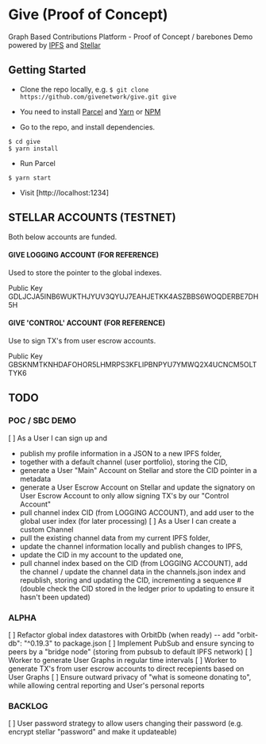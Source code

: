 # Give (Proof of Concept)

Graph Based Contributions Platform - Proof of Concept / barebones Demo powered by [IPFS](https://ipfs.io) and [Stellar](https://stellar.org)


## Getting Started

* Clone the repo locally, e.g.
`$ git clone https://github.com/givenetwork/give.git give`

* You need to install [Parcel](https://parceljs.org/getting_started.html) and [Yarn](https://yarnpkg.com/lang/en/) or [NPM](https://www.npmjs.com/)

* Go to the repo, and install dependencies.
```
$ cd give
$ yarn install
```

* Run Parcel
```
$ yarn start
```

* Visit [http://localhost:1234]



## STELLAR ACCOUNTS (TESTNET)

Both below accounts are funded.

#### GIVE LOGGING ACCOUNT (FOR REFERENCE)

Used to store the pointer to the global indexes.

Public Key	GDLJCJA5INB6WUKTHJYUV3QYUJ7EAHJETKK4ASZBBS6WOQDERBE7DH5H


#### GIVE 'CONTROL' ACCOUNT (FOR REFERENCE)

Use to sign TX's from user escrow accounts.

Public Key	GBSKNMTKNHDAFOHOR5LHMRPS3KFLIPBNPYU7YMWQ2X4UCNCM5OLTTYK6


## TODO

### POC / SBC DEMO

[ ] As a User I can sign up and
  - publish my profile information in a JSON to a new IPFS folder,
  - together with a default channel (user portfolio), storing the CID,
  - generate a User "Main" Account on Stellar and store the CID pointer in a metadata
  - generate a User Escrow Account on Stellar and update the signatory on User Escrow Account to only allow signing TX's by our "Control Account"
  - pull channel index CID (from LOGGING ACCOUNT), and add user to the global user index (for later processing)
[ ] As a User I can create a custom Channel
  - pull the existing channel data from my current IPFS folder,
  - update the channel information locally and publish changes to IPFS,
  - update the CID in my account to the updated one,
  - pull channel index based on the CID (from LOGGING ACCOUNT), add the channel / update the channel data in the channels.json index and republish, storing and updating the CID, incrementing a sequence # (double check the CID stored in the ledger prior to updating to ensure it hasn't been updated)

### ALPHA

[ ] Refactor global index datastores with OrbitDb (when ready) -- add "orbit-db": "^0.19.3" to package.json
[ ] Implement PubSub and ensure syncing to peers by a "bridge node" (storing from pubsub to default IPFS network)
[ ] Worker to generate User Graphs in regular time intervals
[ ] Worker to generate TX's from user escrow accounts to direct recepients based on User Graphs
[ ] Ensure outward privacy of "what is someone donating to", while allowing central reporting and User's personal reports

### BACKLOG
[ ] User password strategy to allow users changing their password (e.g. encrypt stellar "password" and make it updateable)
